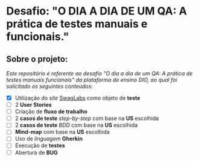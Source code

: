 # Desafio: "O DIA A DIA DE UM QA: A prática de testes manuais e funcionais."

## Sobre o projeto:
*Este repositório é referente ao desafio "O dia a dia de um QA: A prática de testes manuais funcionais" da plataforma de ensino DIO, ao qual foi solicitado os seguintes conteúdos:*

- [x] Utilização do *site* [SwagLabs](https://www.saucedemo.com/) como objeto de **teste**
- [ ] 2 **User Stories**
- [ ] Criação de **fluxo de trabalho**
- [ ] 2 **casos de teste** *step-by-step* com base na **US** escolhida
- [ ] 2 **casos de teste** *BDD* com base na **US** escolhida
- [ ] **Mind-map** com base na **US** escolhida
- [ ] Uso de *linguagem* **Gherkin**
- [ ] Execução de **testes**
- [ ] Abertura de **BUG**
